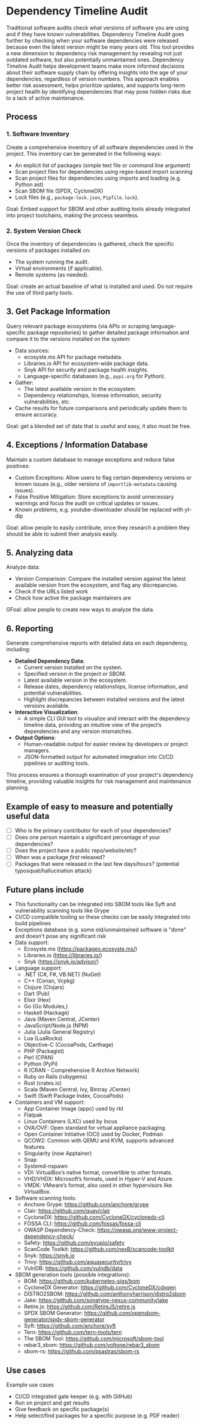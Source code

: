 # Dependency Timeline Audit

Traditional software audits check what versions of software you are using and if they have known vulnerabilities. Dependency Timeline Audit goes further by checking when your software dependencies were released because even the latest version might be many years old. This tool provides a new dimension to dependency risk management by revealing not just outdated software, but also potentially unmaintained ones. Dependency Timeline Audit helps development teams make more informed decisions about their software supply chain by offering insights into the age of your dependencies, regardless of version numbers. This approach enables better risk assessment, helps prioritize updates, and supports long-term project health by identifying dependencies that may pose hidden risks due to a lack of active maintenance.

## Process

### 1. Software Inventory

Create a comprehensive inventory of all software dependencies used in the project. This inventory can be generated in the following ways:

- An explicit list of packages (simple text file or command line argument)
- Scan project files for dependencies using regex-based import scanning
- Scan project files for dependencies using imports and loading (e.g. Python ast)
- Scan SBOM file (SPDX, CycloneDX)
- Lock files (e.g., `package-lock.json`, `Pipfile.lock`).

Goal: Embed support for SBOM and other auditing tools already integrated into project toolchains, making the process seamless.

### 2. System Version Check

Once the inventory of dependencies is gathered, check the specific versions of packages installed on:
- The system running the audit.
- Virtual environments (if applicable).
- Remote systems (as needed).

Goal: create an actual baseline of what is installed and used. Do not require the use of third party tools.

## 3. Get Package Information

Query relevant package ecosystems (via APIs or scraping language-specific package repositories) to gather detailed package information and compare it to the versions installed on the system:

- Data sources:
  - ecosyste.ms API for package metadata.
  - Libraries.io API for ecosystem-wide package data.
  - Snyk API for security and package health insights.
  - Language-specific databases (e.g., `pypi.org` for Python).
- Gather:
  - The latest available version in the ecosystem.
  - Dependency relationships, license information, security vulnerabilities, etc.
- Cache results for future comparisons and periodically update them to ensure accuracy.

Goal: get a blended set of data that is useful and easy, it also must be free.

## 4. Exceptions / Information Database
Maintain a custom database to manage exceptions and reduce false positives:
- Custom Exceptions: Allow users to flag certain dependency versions or known issues (e.g., older versions of `importlib-metadata` causing issues).
- False Positive Mitigation: Store exceptions to avoid unnecessary warnings and focus the audit on critical updates or issues.
- Known problems, e.g. youtube-downloader should be replaced with yt-dlp

Goal: allow people to easily contribute, once they research a problem they should be able to submit their analysis easily.

## 5. Analyzing data

Analyze data:
  - Version Comparison: Compare the installed version against the latest available version from the ecosystem, and flag any discrepancies.
  - Check if the URLs listed work
  - Check how active the package maintainers are

GFoal: allow people to create new ways to analyze the data.

## 6. Reporting
Generate comprehensive reports with detailed data on each dependency, including:
- **Detailed Dependency Data**:
  - Current version installed on the system.
  - Specified version in the project or SBOM.
  - Latest available version in the ecosystem.
  - Release dates, dependency relationships, license information, and potential vulnerabilities.
  - Highlight discrepancies between installed versions and the latest versions available.
- **Interactive Visualization**:
  - A simple CLI GUI tool to visualize and interact with the dependency timeline data, providing an intuitive view of the project’s dependencies and any version mismatches.
- **Output Options**:
  - Human-readable output for easier review by developers or project managers.
  - JSON-formatted output for automated integration into CI/CD pipelines or auditing tools.

This process ensures a thorough examination of your project's dependency timeline, providing valuable insights for risk management and maintenance planning.

## Example of easy to measure and potentially useful data

- [ ] Who is the primary contributor for each of your dependencies?
- [ ] Does one person maintain a significant percentage of your dependencies?
- [ ] Does the project have a public repo/website/etc?
- [ ] When was a package _first_ released?
- [ ] Packages that were released in the last few days/hours? (potential typosquat/hallucination attack)

## Future plans include 

* This functionality can be integrated into SBOM tools like Syft and vulnerability scanning tools like Grype
* CI/CD compatible tooling so these checks can be easily integrated into build pipelines
* Exceptions database (e.g. some old/unmaintained software is "done" and doesn't pose any significant risk
* Data support:
  * Ecosyste.ms (https://packages.ecosyste.ms/)
  * Libraries.io (https://libraries.io/)
  * Snyk (https://snyk.io/advisor/)
* Language support:
  * .NET (C#, F#, VB.NET) (NuGet)
  * C++ (Conan, Vcpkg)
  * Clojure (Clojars)
  * Dart (Pub)
  * Elixir (Hex)
  * Go (Go Modules,)
  * Haskell (Hackage)
  * Java (Maven Central, JCenter)
  * JavaScript/Node.js (NPM)
  * Julia (Julia General Registry)
  * Lua (LuaRocks)
  * Objective-C (CocoaPods, Carthage)
  * PHP (Packagist)
  * Perl (CPAN)
  * Python (PyPi)
  * R (CRAN - Comprehensive R Archive Network)
  * Ruby on Rails (rubygems)
  * Rust (crates.io)
  * Scala (Maven Central, Ivy, Bintray JCenter)
  * Swift (Swift Package Index, CocoaPods)
* Containers and VM support:
  * App Container Image (appc) used by rkt
  * Flatpak
  * Linux Containers (LXC) used by Incus
  * OVA/OVF: Open standard for virtual appliance packaging.
  * Open Container Initiative (OCI) used by Docker, Podman
  * QCOW2: Common with QEMU and KVM, supports advanced features.
  * Singularity (now Apptainer)
  * Snap
  * Systemd-nspawn
  * VDI: VirtualBox’s native format, convertible to other formats.
  * VHD/VHDX: Microsoft’s formats, used in Hyper-V and Azure.
  * VMDK: VMware’s format, also used in other hypervisors like VirtualBox.
* Software scanning tools:
  * Anchore Grype: https://github.com/anchore/grype
  * Clair: https://github.com/quay/clair
  * CycloneDX: https://github.com/CycloneDX/cyclonedx-cli
  * FOSSA CLI: https://github.com/fossas/fossa-cli
  * OWASP Dependency-Check: https://owasp.org/www-project-dependency-check/
  * Safety: https://github.com/pyupio/safety
  * ScanCode Toolkit: https://github.com/nexB/scancode-toolkit
  * Snyk: https://snyk.io
  * Trivy: https://github.com/aquasecurity/trivy
  * VulnDB: https://github.com/vulndb/data
* SBOM generation tools (possible integrations):
  * BOM: https://github.com/kubernetes-sigs/bom
  * CycloneDX Generator: https://github.com/CycloneDX/cdxgen
  * DISTRO2SBOM: https://github.com/anthonyharrison/distro2sbom
  * Jake: https://github.com/sonatype-nexus-community/jake
  * Retire.js: https://github.com/RetireJS/retire.js
  * SPDX SBOM Generator: https://github.com/opensbom-generator/spdx-sbom-generator
  * Syft: https://github.com/anchore/syft
  * Tern: https://github.com/tern-tools/tern
  * The SBOM Tool: https://github.com/microsoft/sbom-tool
  * rebar3_sbom: https://github.com/voltone/rebar3_sbom
  * sbom-rs: https://github.com/psastras/sbom-rs
  
## Use cases

Example use cases

* CI/CD integrated gate keeper (e.g. with GitHub)
* Run on project and get results
* Give feedback on specific package(s)
* Help select/find packages for a specific purpose (e.g. PDF reader)
